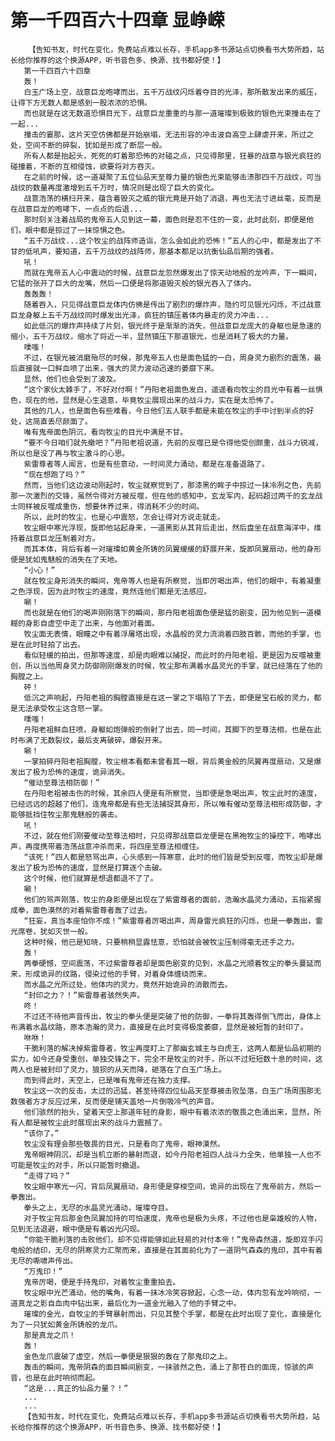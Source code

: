 # 第一千四百六十四章 显峥嵘
        【告知书友，时代在变化，免费站点难以长存，手机app多书源站点切换看书大势所趋，站长给你推荐的这个换源APP，听书音色多、换源、找书都好使！】
       第一千四百六十四章
       轰！
       白玉广场上空，战意巨龙咆哮而出，五千万战纹闪烁着夺目的光泽，那所散发出来的威压，让得下方无数人都是感到一股浓浓的恐惧。
       而也就是在这无数道恐惧目光下，战意巨龙重重的与那一道璀璨到极致的银色光束撞击在了一起...
       撞击的霎那，这片天空仿佛都是开始崩塌，无法形容的冲击波自高空上肆虐开来，所过之处，空间不断的碎裂，犹如是形成了断层一般。
       所有人都是抬起头，死死的盯着那恐怖的对碰之点，只见得那里，狂暴的战意与银光疯狂的碰撞着，不断的互相侵蚀，欲要将对方吞灭。
       在之前的时候，这一道凝聚了五位仙品天至尊力量的银色光束能够击溃那四千万战纹，可当战纹的数量再度激增到五千万时，情况则是出现了巨大的变化。
       战意浩荡的横扫开来，蕴含着毁灭之威的银光竟是开始了消退，再也无法寸进丝毫，反而是在战意巨龙的咆哮下，一点点的后退...
       那时刻关注着战局的鬼帝五人见到这一幕，面色则是忍不住的一变，此时此刻，即便是他们，眼中都是掠过了一抹惊惧之色。
       “五千万战纹...这个牧尘的战阵师造诣，怎么会如此的恐怖！”五人的心中，都是发出了不甘的低吼声，要知道，五千万战纹的战阵师，那基本都足以抗衡仙品后期的强者。
       吼！
       而就在鬼帝五人心中震动的时候，战意巨龙忽然爆发出了惊天动地般的龙吟声，下一瞬间，它猛的张开了巨大的龙嘴，然后一口便是将那道毁灭般的银光吞入了体内。
       轰轰轰！
       随着吞入，只见得战意巨龙体内仿佛是传出了剧烈的爆炸声，隐约可见银光闪烁，不过战意巨龙身躯上五千万战纹同时爆发出光泽，疯狂的镇压着体内暴走的灵力冲击...
       如此低沉的爆炸声持续了片刻，银光终于是渐渐的消失，但战意巨龙庞大的身躯也是急速的缩小，五千万战纹，缩水了将近一半，显然镇压下那道银光，也是消耗了极大的力量。
       噗嗤！
       不过，在银光被消磨殆尽的时候，那鬼帝五人也是面色猛的一白，周身灵力剧烈的震荡，最后直接就一口鲜血喷了出来，强大的灵力波动迅速的萎靡下来。
       显然，他们也会受到了波及。
       “这个家伙太棘手了，不好对付啊！”丹阳老祖面色发白，遥遥看向牧尘的目光中有着一丝惧色，现在的他，显然是心生退意，毕竟牧尘展现出来的战斗力，实在是太恐怖了。
       其他的几人，也是面色有些难看，今日他们五人联手都是未能在牧尘的手中讨到半点的好处，这简直丢尽颜面了。
       唯有鬼帝面色阴沉，看向牧尘的目光中满是不甘。
       “要不今日咱们就先撤吧？”丹阳老祖说道，先前的反噬已是令得他受创颇重，战斗力锐减，所以也是没了再与牧尘激斗的心思。
       紫雷尊者等人闻言，也是有些意动，一时间灵力涌动，都是在准备退路了。
       “现在想跑了吗？”
       然而，当他们这边波动刚起时，牧尘就察觉到了，那漆黑的眸子中掠过一抹冷冽之色，先前那一次激烈的交锋，虽然令得对方被反噬，但在他的感知中，玄龙军内，起码超过两千的玄龙战士同样被反噬成重伤，想要休养过来，得消耗不少的时间。
       所以，此时的牧尘，也是心中震怒，怎会让得对方说走就走。
       牧尘眼中寒光浮现，旋即他站起身来，一道黑影从其背后走出，然后盘坐在战意海洋中，维持着战意巨龙压制着对方。
       而其本体，背后有着一对璀璨如黄金所铸的凤翼缓缓的舒展开来，旋即凤翼扇动，他的身形便是犹如鬼魅般的消失在了天地。
       “小心！”
       就在牧尘身形消失的瞬间，鬼帝等人也是有所察觉，当即厉喝出声，他们的眼中，有着凝重之色浮现，因为此时牧尘的速度，竟然连他们都是无法感应。
       唰！
       而也就是在他们的喝声刚刚落下的瞬间，那丹阳老祖面色便是猛的剧变，因为他见到一道模糊的身影自虚空中走了出来，与他面对着面。
       牧尘面无表情，眼瞳之中有着浮屠塔出现，水晶般的灵力流淌着四肢百骸，而他的手掌，也是在此时轻拍了出去。
       看似轻缓的拍出，但那等速度，却是肉眼难以捕捉，而此时的丹阳老祖，更是因为反噬被重创，所以当他周身灵力防御刚刚爆发的时候，牧尘那布满着水晶灵光的手掌，就已经落在了他的胸膛之上。
       砰！
       低沉之声响起，丹阳老祖的胸膛直接是在这一掌之下塌陷了下去，即便是宝石般的灵力，都是无法承受牧尘这含怒一掌。
       噗嗤！
       丹阳老祖鲜血狂喷，身躯如炮弹般的倒射了出去，同一时间，其脚下的至尊法相，也是在此时布满了无数裂纹，最后支离破碎，爆裂开来。
       唰！
       一掌拍碎丹阳老祖胸膛，牧尘根本看都未曾看其一眼，背后黄金般的凤翼再度扇动，又是爆发出了极为恐怖的速度，诡异消失。
       “催动至尊法相防御！”
       在丹阳老祖被击伤的时候，其余四人便是有所察觉，当即便是急喝出声，牧尘此时的速度，已经远远的超越了他们，连鬼帝都是有些无法捕捉其身形，所以唯有催动至尊法相形成防御，才能够抵挡住牧尘那鬼魅般的袭击。
       吼！
       不过，就在他们刚要催动至尊法相时，只见得那战意巨龙便是在黑袍牧尘的操控下，咆哮出声，再度携带着浩荡战意冲杀而来，将四座至尊法相缠住。
       “该死！”四人都是怒骂出声，心头感到一阵寒意，此时的他们皆是受到反噬，而牧尘却是爆发出了极为恐怖的速度，显然是打算逐个击破。
       这个时候，他们就算是想退都退不了了。
       唰！
       他们的骂声刚落，牧尘的身影便是出现在了紫雷尊者的面前，浩瀚水晶灵力涌动，五指紧握成拳，面色漠然的对着紫雷尊者轰了过去。
       “狂妄，真当本座怕你不成！”紫雷尊者厉喝出声，周身雷光疯狂的闪烁，也是一拳轰出，雷光席卷，犹如灭世一般。
       这种时候，他已是知晓，只要稍稍显露怯意，恐怕就会被牧尘压制得毫无还手之力。
       轰！
       两拳硬憾，空间震荡，不过紫雷尊者却是面色剧变的见到，水晶之光顺着牧尘的拳头蔓延而来，形成诡异的纹路，侵染过他的手臂，对着身体缠绕而来。
       而水晶之光所过处，他体内的灵力，竟然开始诡异的消散而去。
       “封印之力？！”紫雷尊者骇然失声。
       咚！
       不过还不待他声音传出，牧尘的拳头便是突破了他的防御，一拳将其轰得倒飞而出，身体上布满着水晶纹路，原本浩瀚的灵力，直接是在此时变得极度萎靡，显然是被短暂的封印了。
       咻咻！
       干脆利落的解决掉紫雷尊者，牧尘再度盯上了那幽玄城主与白虎王，这两人都是仙品初期的实力，如今还身受重创，单独交锋之下，完全不是牧尘的对手，所以不过短短数十息的时间，这两人也是被封印了灵力，狼狈的从天而降，砸落在了白玉广场上。
       而到得此时，天空上，已是唯有鬼帝还在独力支撑。
       牧尘这一次的反击，太过的迅猛，甚至待得四位仙品天至尊被击败坠落，白玉广场周围那无数强者方才反应过来，反而便是铺天盖地一片倒吸冷气的声音。
       他们骇然的抬头，望着天空上那道年轻的身影，眼中有着浓浓的敬畏之色涌出来，显然，所有人都是被牧尘此时展现出来的战斗力震撼了。
       “该你了。”
       牧尘没有理会那些敬畏的目光，只是看向了鬼帝，眼神漠然。
       鬼帝眼神阴沉，却是当机立断的暴射而退，如今丹阳老祖四人战斗力全失，他单独一人也不可能是牧尘的对手，所以只能暂时撤退。
       “走得了吗？”
       牧尘眼中寒光一闪，背后凤翼扇动，身形便是穿梭空间，诡异的出现在了鬼帝前方，然后一拳轰出。
       拳头之上，无尽的水晶灵光涌动，璀璨夺目。
       对于牧尘背后那金色凤翼加持的可怕速度，鬼帝也是极为头疼，不过他也是枭雄般的人物，见到无法退避，眼中便是有着凶光闪现。
       “你能干脆利落的击败他们，却不见得能够如此轻易的对付本帝！”鬼帝森然道，旋即双手闪电般的结印，无尽的阴寒灵力汇聚而来，直接是在其面前化为了一道阴气森森的鬼印，其中有着无尽的嘶啸声传出。
       “万鬼印！”
       鬼帝厉喝，便是手持鬼印，对着牧尘重重拍去。
       牧尘眼中光芒涌动，他的嘴角，有着一抹冰冷笑容掀起，心念一动，体内忽有龙吟响彻，一道真龙之影自血肉中钻出来，最后化为一道金光融入了他的手臂之中。
       璀璨的金光，自牧尘的手臂暴射而出，只见其整个手掌，都是在此时出现了变化，直接是化为了一只犹如黄金所铸般的龙爪。
       那是真龙之爪！
       轰！
       金色龙爪震破了虚空，然后一拳便是狠狠的轰在了那鬼印之上。
       轰击的瞬间，鬼帝阴森的面目瞬间剧变，一抹骇然之色，涌上了那苍白的面庞，惊骇的声音，也是在此时响彻而起。
       “这是...真正的仙品力量？！”
       ...
       ...
       【告知书友，时代在变化，免费站点难以长存，手机app多书源站点切换看书大势所趋，站长给你推荐的这个换源APP，听书音色多、换源、找书都好使！】